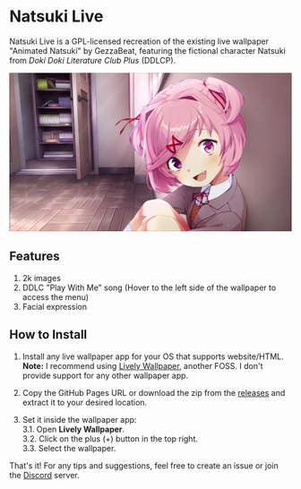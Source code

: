 # Natsuki Live

Natsuki Live is a GPL-licensed recreation of the existing live wallpaper "Animated Natsuki" by GezzaBeat, featuring the fictional character Natsuki from _Doki Doki Literature Club Plus_ (DDLCP).

![Natsuki Live Preview](./public/Natsuki.webp)

## Features

1. 2k images
2. DDLC "Play With Me" song (Hover to the left side of the wallpaper to access the menu)
3. Facial expression

## How to Install

1. Install any live wallpaper app for your OS that supports website/HTML.  
   **Note:** I recommend using [Lively Wallpaper](https://github.com/rocksdanister/lively), another FOSS. I don't provide support for any other wallpaper app.
2. Copy the GitHub Pages URL or download the zip from the [releases](https://github.com/SpoiledUnknown/Natsuki-Live/releases/tag/v0.6.3) and extract it to your desired location.

3. Set it inside the wallpaper app:  
   3.1. Open **Lively Wallpaper**.  
   3.2. Click on the plus (+) button in the top right.  
   3.3. Select the wallpaper.

That's it! For any tips and suggestions, feel free to create an issue or join the [Discord](https://discord.gg/YykdmCjzmQ) server.
